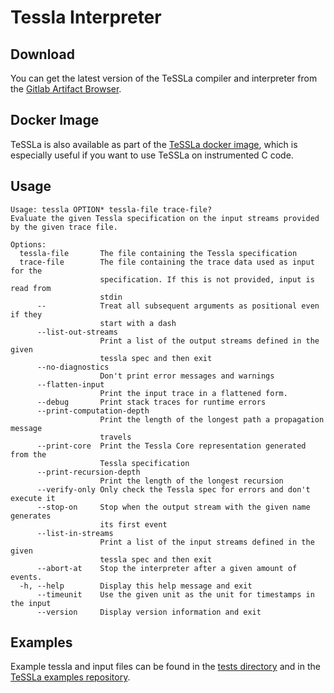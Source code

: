 # Tessla Interpreter

## Download

You can get the latest version of the TeSSLa compiler and interpreter from the [Gitlab Artifact Browser](https://gitlab.isp.uni-luebeck.de/tessla/tessla/builds/artifacts/master/browse/target/scala-2.12?job=deploy).

## Docker Image

TeSSLa is also available as part of the [TeSSLa docker image](https://gitlab.isp.uni-luebeck.de/tessla/tessla-docker), which is especially useful if you want to use TeSSLa on instrumented C code.

## Usage

```
Usage: tessla OPTION* tessla-file trace-file?
Evaluate the given Tessla specification on the input streams provided by the given trace file.

Options:
  tessla-file       The file containing the Tessla specification
  trace-file        The file containing the trace data used as input for the
                    specification. If this is not provided, input is read from
                    stdin
      --            Treat all subsequent arguments as positional even if they
                    start with a dash
      --list-out-streams
                    Print a list of the output streams defined in the given
                    tessla spec and then exit
      --no-diagnostics
                    Don't print error messages and warnings
      --flatten-input
                    Print the input trace in a flattened form.
      --debug       Print stack traces for runtime errors
      --print-computation-depth
                    Print the length of the longest path a propagation message
                    travels
      --print-core  Print the Tessla Core representation generated from the
                    Tessla specification
      --print-recursion-depth
                    Print the length of the longest recursion
      --verify-only Only check the Tessla spec for errors and don't execute it
      --stop-on     Stop when the output stream with the given name generates
                    its first event
      --list-in-streams
                    Print a list of the input streams defined in the given
                    tessla spec and then exit
      --abort-at    Stop the interpreter after a given amount of events.
  -h, --help        Display this help message and exit
      --timeunit    Use the given unit as the unit for timestamps in the input
      --version     Display version information and exit
```

## Examples

Example tessla and input files can be found in the [tests directory](src/test/resources/de/uni_luebeck/isp/tessla/interpreter/tests) and in the [TeSSLa examples repository](https://gitlab.isp.uni-luebeck.de/tessla/rv-examples).
